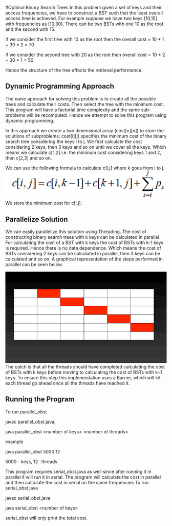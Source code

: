 #Optimal Binary Search Trees
In this problem given a set of keys and their access frequencies, we have
to construct a BST such that the least overall access time is achieved. For
example suppose we have two keys [10,15] with frequencies as [10,30]. 
There can be two BSTs with one 10 as the root and the second with 15.


If we consider the first tree with 10 as the root then the overall
cost = 10 * 1 + 30 * 2 = 70

If we consider the second tree with 20 as the root then overall cost =
10 * 2 + 30 * 1 = 50

Hence the structure of the tree affects the retrieval performance.


## Dynamic Programming Approach
The  naive approach for solving this problem is to create all the 
possible trees and calculate their costs. Then select the tree with the 
minimum cost. This program will have a factorial time complexity and 
the same sub-problems will be recomputed. Hence we attempt to solve this 
program using dynamic programming.

In this approach we create a two dimensional array (cost\[n]\[n]) to store the solutions
of subproblems; cost\[i]\[j] specifies the minimum cost of the binary 
search tree considering the keys i to j. We first calculate the cost 
considering 2 keys, then 3 keys and so on until we cover all the keys. 
Which means we calculate c\[1,2] i.e. the minimum cost considering keys
1 and 2, then c\[2,3] and so on.

We can use the following formula to calculate c\[i,j] where k goes from 
i to j.
![alt text](OBST_Formula.png)
 We store the minimum cost for c\[i,j].
 

## Parallelize Solution 
We can easily parallelize this solution using Threading. The cost 
of constructing binary search trees with k keys can be calculated in
parallel. For calculating the cost of a BST with k keys the cost of BSTs
with k-1 keys is required. Hence there is no data dependence.
Which means the cost of BSTs considering 2 keys can be calculated
in parallel, then 3 keys can be calculated and so on. A graphical 
representation of the steps performed in parallel can be seen below.


![alt text](OBSTGraphicalSimulation.gif)
The catch is that all the threads should have completed calculating the cost
of BSTs with k keys before moving to calculating the cost of BSTs with k+1
keys. To ensure this step this implementation uses a Barrier, which 
will let each thread go ahead once all the threads have reached it.

 




## Running the Program
To run parallel_obst


javac parallel_obst.java,


java parallel_obst \<number of keys> \<number of threads>


example


java parallel_obst 5000 12


5000 - keys, 12- threads


This program requires serial_obst.java as well since after running it in parallel it will run it in serial.
The program will calculate the cost in parallel and then calculate the cost in serial on the same frequencies
To run serial_obst.java


javac serial_obst.java


java serial_obst \<number of keys>


serial_obst will only print the total cost. 
